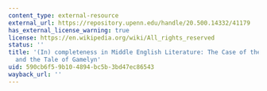 ```yaml
---
content_type: external-resource
external_url: https://repository.upenn.edu/handle/20.500.14332/41179
has_external_license_warning: true
license: https://en.wikipedia.org/wiki/All_rights_reserved
status: ''
title: '(In) completeness in Middle English Literature: The Case of the Cook''s Tale
  and the Tale of Gamelyn'
uid: 590cb6f5-9b10-4894-bc5b-3bd47ec86543
wayback_url: ''
---
```

